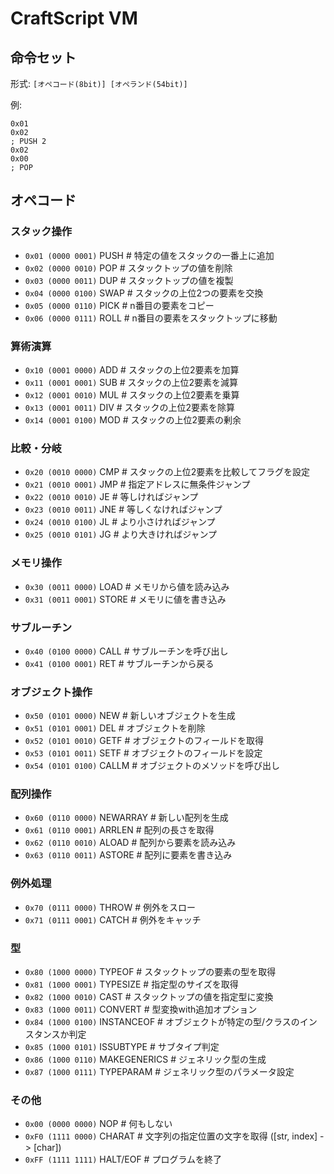 # CraftScript VM
## 命令セット
形式: `[オペコード(8bit)] [オペランド(54bit)]`

例:
```
0x01
0x02
; PUSH 2
0x02
0x00
; POP
```

## オペコード
### スタック操作
- `0x01 (0000 0001)` PUSH   # 特定の値をスタックの一番上に追加
- `0x02 (0000 0010)` POP    # スタックトップの値を削除
- `0x03 (0000 0011)` DUP    # スタックトップの値を複製
- `0x04 (0000 0100)` SWAP   # スタックの上位2つの要素を交換
- `0x05 (0000 0110)` PICK   # n番目の要素をコピー
- `0x06 (0000 0111)` ROLL   # n番目の要素をスタックトップに移動
### 算術演算
- `0x10 (0001 0000)` ADD    # スタックの上位2要素を加算
- `0x11 (0001 0001)` SUB    # スタックの上位2要素を減算
- `0x12 (0001 0010)` MUL    # スタックの上位2要素を乗算
- `0x13 (0001 0011)` DIV    # スタックの上位2要素を除算
- `0x14 (0001 0100)` MOD    # スタックの上位2要素の剰余
### 比較・分岐
- `0x20 (0010 0000)` CMP    # スタックの上位2要素を比較してフラグを設定
- `0x21 (0010 0001)` JMP    # 指定アドレスに無条件ジャンプ
- `0x22 (0010 0010)` JE     # 等しければジャンプ
- `0x23 (0010 0011)` JNE    # 等しくなければジャンプ
- `0x24 (0010 0100)` JL     # より小さければジャンプ
- `0x25 (0010 0101)` JG     # より大きければジャンプ
### メモリ操作
- `0x30 (0011 0000)` LOAD   # メモリから値を読み込み
- `0x31 (0011 0001)` STORE  # メモリに値を書き込み
### サブルーチン
- `0x40 (0100 0000)` CALL   # サブルーチンを呼び出し
- `0x41 (0100 0001)` RET    # サブルーチンから戻る
### オブジェクト操作
- `0x50 (0101 0000)` NEW    # 新しいオブジェクトを生成
- `0x51 (0101 0001)` DEL    # オブジェクトを削除
- `0x52 (0101 0010)` GETF   # オブジェクトのフィールドを取得
- `0x53 (0101 0011)` SETF   # オブジェクトのフィールドを設定
- `0x54 (0101 0100)` CALLM  # オブジェクトのメソッドを呼び出し
### 配列操作
- `0x60 (0110 0000)` NEWARRAY  # 新しい配列を生成
- `0x61 (0110 0001)` ARRLEN    # 配列の長さを取得
- `0x62 (0110 0010)` ALOAD     # 配列から要素を読み込み
- `0x63 (0110 0011)` ASTORE    # 配列に要素を書き込み
### 例外処理
- `0x70 (0111 0000)` THROW     # 例外をスロー
- `0x71 (0111 0001)` CATCH     # 例外をキャッチ
### 型
- `0x80 (1000 0000)` TYPEOF   # スタックトップの要素の型を取得
- `0x81 (1000 0001)` TYPESIZE # 指定型のサイズを取得
- `0x82 (1000 0010)` CAST     # スタックトップの値を指定型に変換
- `0x83 (1000 0011)` CONVERT  # 型変換with追加オプション
- `0x84 (1000 0100)` INSTANCEOF  # オブジェクトが特定の型/クラスのインスタンスか判定
- `0x85 (1000 0101)` ISSUBTYPE   # サブタイプ判定
- `0x86 (1000 0110)` MAKEGENERICS  # ジェネリック型の生成
- `0x87 (1000 0111)` TYPEPARAM     # ジェネリック型のパラメータ設定
### その他
- `0x00 (0000 0000)` NOP    # 何もしない
- `0xF0 (1111 0000)` CHARAT  # 文字列の指定位置の文字を取得 ([str, index] -> [char])
- `0xFF (1111 1111)` HALT/EOF   # プログラムを終了